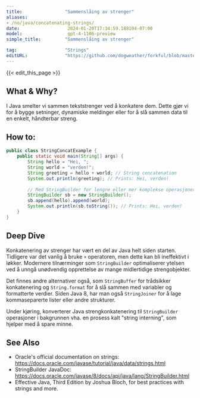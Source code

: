 ```yaml
---
title:                "Sammenslåing av strenger"
aliases:
- /no/java/concatenating-strings/
date:                  2024-01-20T17:34:59.188104-07:00
model:                 gpt-4-1106-preview
simple_title:         "Sammenslåing av strenger"

tag:                  "Strings"
editURL:              "https://github.com/dogweather/forkful/blob/master/content/no/java/concatenating-strings.md"
---
```


{{< edit_this_page >}}

## What & Why?
I Java smelter vi sammen tekststrenger ved å konkatere dem. Dette gjør vi for å bygge setninger, dynamiske meldinger eller for å slå sammen data til en enkelt, håndterbar streng.

## How to:
```java
public class StringConcatExample {
    public static void main(String[] args) {
        String hello = "Hei, ";
        String world = "verden!";
        String greeting = hello + world; // String concatenation
        System.out.println(greeting); // Prints: Hei, verden!
        
        // Med StringBuilder for lengre eller mer komplekse operasjoner
        StringBuilder sb = new StringBuilder();
        sb.append(hello).append(world);
        System.out.println(sb.toString()); // Prints: Hei, verden!
    }
}
```

## Deep Dive
Konkatenering av strenger har vært en del av Java helt siden starten. Tidligere var det vanlig å bruke `+` operatoren, men dette kan bli ineffektivt i løkker. Modernere tilnærminger som `StringBuilder` optimaliserer ytelsen ved å unngå unødvendig opprettelse av mange midlertidige strengobjekter.

Det finnes andre alternativer også, som `StringBuffer` for trådsikker konkatenering og `String.format` for å slå sammen med variabler og formatterte verdier. Siden Java 8, har man også `StringJoiner` for å lage kommaseparerte lister eller andre strukturer.

Under kjøring, konverterer Java strengkonkatenering til `StringBuilder` operasjoner i bakgrunnen vha. en prosess kalt "string interning", som hjelper med å spare minne.

## See Also
- Oracle's official documentation on strings: https://docs.oracle.com/javase/tutorial/java/data/strings.html
- StringBuilder JavaDoc: https://docs.oracle.com/javase/8/docs/api/java/lang/StringBuilder.html
- Effective Java, Third Edition by Joshua Bloch, for best practices with strings and more.
